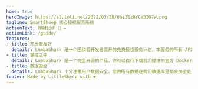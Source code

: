 ```yaml
---
home: true
heroImage: https://s2.loli.net/2022/03/28/6hi3Ez8YCV5IG7w.png
tagline: SmartSheep 核心授权服务系统
actionText: 弹射起步 🚀 →
actionLink: /guide/
features:
- title: 开发者友好
  details: LumbaShark 是一个围绕着开发者展开的免费授权服务计划，本服务的所有 API 都有完整的文档以及可复现的流程。
- title: 掌控之中
  details: LumbaShark 是一个完全开源的产品，你可以自行下载我们提供的官方 Docker 镜像，私有化部署，甚至定制成为您想要的样子
- title: 数据安全
  details: LumbaShark 十分注重用户数据安全，您的所有数据在我们数据库里都会加密处理，不必担心数据泄露导致隐私泄漏
footer: Made by LittleSheep with ❤️
---
```

